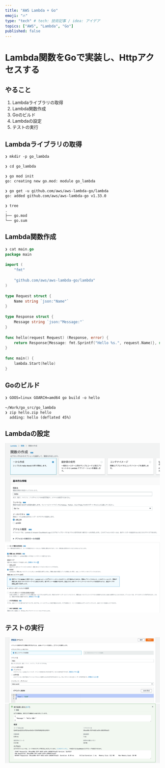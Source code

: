```yaml
---
title: "AWS Lambda + Go"
emoji: "🔥"
type: "tech" # tech: 技術記事 / idea: アイデア
topics: ["AWS", "Lambda", "Go"]
published: false
---
```


# Lambda関数をGoで実装し、Httpアクセスする

## やること
1. Lambdaライブラリの取得
1. Lambda関数作成
1. Goのビルド
1. Lambdaの設定
1. テストの実行


## Lambdaライブラリの取得
```
❯ mkdir -p go_lambda

❯ cd go_lambda

❯ go mod init
go: creating new go.mod: module go_lambda

❯ go get -u github.com/aws/aws-lambda-go/lambda
go: added github.com/aws/aws-lambda-go v1.33.0

❯ tree
.
├── go.mod
└── go.sum
```

## Lambda関数作成
```go
❯ cat main.go
package main

import (
	"fmt"

	"github.com/aws/aws-lambda-go/lambda"
)

type Request struct {
	Name string `json:"Name"`
}

type Response struct {
	Message string `json:"Message:"`
}

func hello(request Request) (Response, error) {
	return Response{Message: fmt.Sprintf("Hello %s.", request.Name)}, nil
}

func main() {
	lambda.Start(hello)
}
```

## Goのビルド
```
❯ GOOS=linux GOARCH=amd64 go build -o hello

~/Work/go_src/go_lambda
❯ zip hello.zip hello
  adding: hello (deflated 45%)
```

## Lambdaの設定
![](/images/0a2757c7d16f60/lambda_setting1.png)
![](/images/0a2757c7d16f60/lambda_setting2.png)

## テストの実行
![](/images/0a2757c7d16f60/lambda_test_run.png)
![](/images/0a2757c7d16f60/lambda_test_result.png)
